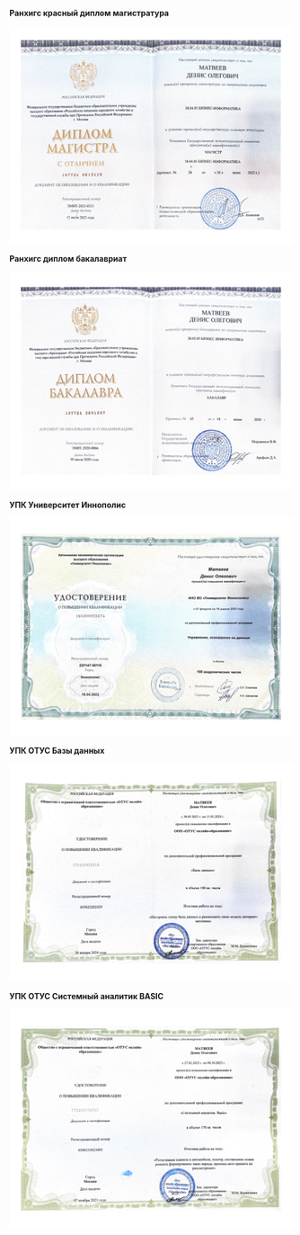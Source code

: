 ﻿**Ранхигс красный диплом магистратура** 

![Image alt](https://github.com/dmatwe/projects/blob/main/Дипломы/РАНХИГС_БИ_МАГ.png)

**Ранхигс диплом бакалавриат** 

![Image alt](https://github.com/dmatwe/projects/blob/main/Дипломы/РАНХИГС_БИ_БАК.png)

**УПК Университет Иннополис** 

![Image alt](https://github.com/dmatwe/projects/blob/main/Дипломы/ИННОПОЛИС_ДАТА.png)

**УПК ОТУС Базы данных** 

![Image alt](https://github.com/dmatwe/projects/blob/main/Дипломы/ОТУС_БД.png)

**УПК ОТУС Cистемный аналитик BASIC** 

![Image alt](https://github.com/dmatwe/projects/blob/main/Дипломы/ОТУС_СА_Б.png)
